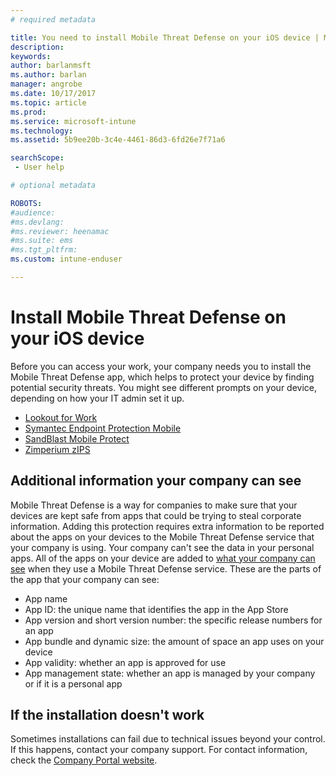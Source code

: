 ```yaml
---
# required metadata

title: You need to install Mobile Threat Defense on your iOS device | Microsoft Docs
description:
keywords:
author: barlanmsft
ms.author: barlan
manager: angrobe
ms.date: 10/17/2017
ms.topic: article
ms.prod:
ms.service: microsoft-intune
ms.technology:
ms.assetid: 5b9ee20b-3c4e-4461-86d3-6fd26e7f71a6

searchScope:
 - User help

# optional metadata

ROBOTS:  
#audience:
#ms.devlang:
#ms.reviewer: heenamac
#ms.suite: ems
#ms.tgt_pltfrm:
ms.custom: intune-enduser

---
```


# Install Mobile Threat Defense on your iOS device


Before you can access your work, your company needs you to install the Mobile Threat Defense app, which helps to protect your device by finding potential security threats. You might see different prompts on your device, depending on how your IT admin set it up.


* [Lookout for Work](you-are-prompted-to-install-lookout-for-work-ios.md)
* [Symantec Endpoint Protection Mobile](you-are-prompted-to-install-skycure-ios.md)
* [SandBlast Mobile Protect](you-are-prompted-to-install-sandblast-ios.md)
* [Zimperium zIPS](you-are-prompted-to-install-zips-ios.md)

## Additional information your company can see

Mobile Threat Defense is a way for companies to make sure that your devices are kept safe from apps that could be trying to steal corporate information. Adding this protection requires extra information to be reported about the apps on your devices to the Mobile Threat Defense service that your company is using. Your company can't see the data in your personal apps. All of the apps on your device are added to [what your company can see](what-info-can-your-company-see-when-you-enroll-your-device-in-intune.md) when they use a Mobile Threat Defense service. These are the parts of the app that your company can see:

*   App name
* App ID: the unique name that identifies the app in the App Store
*   App version and short version number: the specific release numbers for an app
* App bundle and dynamic size: the amount of space an app uses on your device
* App validity: whether an app is approved for use
*   App management state: whether an app is managed by your company or if it is a personal app

## If the installation doesn't work

Sometimes installations can fail due to technical issues beyond your control. If this happens, contact your company support. For contact information, check the [Company Portal website](https://portal.manage.microsoft.com#HelpDeskDialog).

